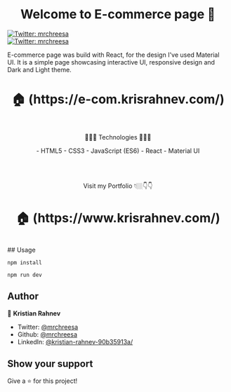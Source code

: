 <h1 align="center">Welcome to E-commerce page 👋</h1>
<p>

  <a href="https://twitter.com/mrchreesa" target="_blank">
    <img alt="Twitter: mrchreesa" src="https://img.shields.io/twitter/follow/mrchreesa.svg?style=social" />
  </a>
    <br/>
  <a href="https://linkedin.com/in/kristian-rahnev-90b35913a/" target="_blank">
  <img alt="Twitter: mrchreesa" src="https://img.shields.io/badge/LinkedIn-0077B5?style=for-the-badge&logo=linkedin&logoColor=white" />
  </a>
</p>
    E-commerce page was build with React, for the design I've used Material UI. It is a simple page showcasing interactive UI, responsive design and Dark and Light theme.
    <br/>


<h1 align="center"> 🏠 (https://e-com.krisrahnev.com/) </h1>
</br>
<p align="center">
 🔶🔶🔶 Technologies 🔶🔶🔶
 </p>
<p align="center">
- HTML5
- CSS3
- JavaScript (ES6)
- React
- Material UI
</p>
</br>
<br>
<p align="center"> Visit my Portfolio 👇🏼👇👇</p>
<h1 align="center"> 🏠 (https://www.krisrahnev.com/) </h1>
</br>
## Usage

```
npm install

npm run dev
```

## Author

👤 **Kristian Rahnev**

- Twitter: [@mrchreesa](https://twitter.com/mrchreesa)
- Github: [@mrchreesa](https://github.com/mrchreesa)
- LinkedIn: [@kristian-rahnev-90b35913a/](https://linkedin.com/in/kristian-rahnev-90b35913a/)

## Show your support

Give a ⭐️ for this project!
